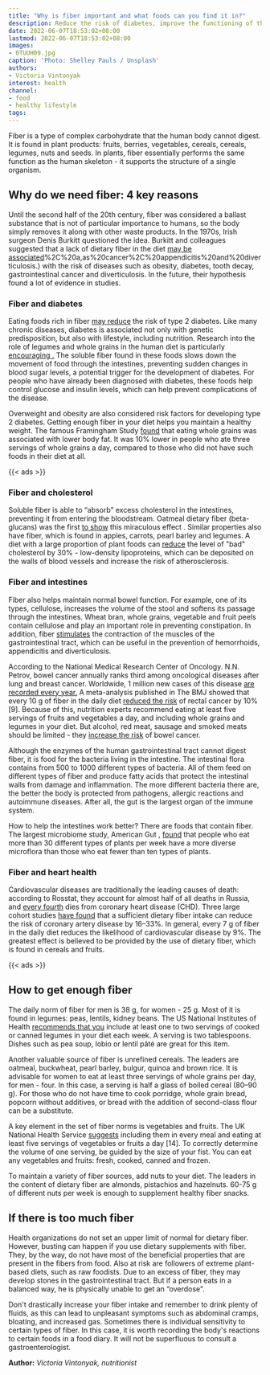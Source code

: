 ```yaml
---
title: "Why is fiber important and what foods can you find it in?"
description: Reduce the risk of diabetes, improve the functioning of the heart and intestines - tasks in which fiber plays a key role. In the diet of residents of the Russian Federation, its content is 2-3 times lower than the norm, according to Rospotrebnadzor. How to fix it, advises nutritionist Victoria Vintonyak.
date: 2022-06-07T18:53:02+08:00
lastmod: 2022-06-07T18:53:02+08:00
images:
- 0TUUH09.jpg
caption: 'Photo: Shelley Pauls / Unsplash'
authors:
- Victoria Vintonyak
interest: health
channel: 
- food
- healthy lifestyle
tags: 
---
```


Fiber is a type of complex carbohydrate that the human body cannot digest. It is found in plant products: fruits, berries, vegetables, cereals, cereals, legumes, nuts and seeds. In plants, fiber essentially performs the same function as the human skeleton - it supports the structure of a single organism.

Why do we need fiber: 4 key reasons
-----------------------------------

Until the second half of the 20th century, fiber was considered a ballast substance that is not of particular importance to humans, so the body simply removes it along with other waste products. In the 1970s, Irish surgeon Denis Burkitt questioned the idea. Burkitt and colleagues suggested that a lack of dietary fiber in the diet [may be associated](https://pubmed.ncbi.nlm.nih.gov/28583217/#:~:text=Campbell%20and%20Hugh%20Trowell)%2C%20a,as%20cancer%2C%20appendicitis%20and%20diverticulosis.) with the risk of diseases such as obesity, diabetes, tooth decay, gastrointestinal cancer and diverticulosis. In the future, their hypothesis found a lot of evidence in studies.

### Fiber and diabetes

Eating foods rich in fiber [may reduce](https://www.ncbi.nlm.nih.gov/pmc/articles/PMC2992213/) the risk of type 2 diabetes. Like many chronic diseases, diabetes is associated not only with genetic predisposition, but also with lifestyle, including nutrition. Research into the role of legumes and whole grains in the human diet is particularly [encouraging .](https://www.clinicalnutritionjournal.com/article/S0261-5614(17)30106-1/fulltext) The soluble fiber found in these foods slows down the movement of food through the intestines, preventing sudden changes in blood sugar levels, a potential trigger for the development of diabetes. For people who have already been diagnosed with diabetes, these foods help control glucose and insulin levels, which can help prevent complications of the disease.

Overweight and obesity are also considered risk factors for developing type 2 diabetes. Getting enough fiber in your diet helps you maintain a healthy weight. The famous Framingham Study [found](https://www.ncbi.nlm.nih.gov/pmc/articles/PMC2954448/?report=reader) that eating whole grains was associated with lower body fat. It was 10% lower in people who ate three servings of whole grains a day, compared to those who did not have such foods in their diet at all.

{{< ads >}}

### Fiber and cholesterol

Soluble fiber is able to “absorb” excess cholesterol in the intestines, preventing it from entering the bloodstream. Oatmeal dietary fiber (beta-glucans) was the first [to show](https://www.jandonline.org/article/S0002-8223(09)01813-6/fulltext) this miraculous effect . Similar properties also have fiber, which is found in apples, carrots, pearl barley and legumes. A diet with a large proportion of plant foods can [reduce](https://www.ncbi.nlm.nih.gov/pmc/articles/PMC7551487/#!po=59.9099) the level of "bad" cholesterol by 30% - low-density lipoproteins, which can be deposited on the walls of blood vessels and increase the risk of atherosclerosis.

### Fiber and intestines

Fiber also helps maintain normal bowel function. For example, one of its types, cellulose, increases the volume of the stool and softens its passage through the intestines. Wheat bran, whole grains, vegetable and fruit peels contain cellulose and play an important role in preventing constipation. In addition, fiber [stimulates](https://www.bmj.com/content/343/bmj.d4131.long) the contraction of the muscles of the gastrointestinal tract, which can be useful in the prevention of hemorrhoids, appendicitis and diverticulosis.

According to the National Medical Research Center of Oncology. N.N. Petrov, bowel cancer annually ranks third among oncological diseases after lung and breast cancer. Worldwide, 1 million new cases of this disease [are recorded every year.](https://ci5.iarc.fr/CI5-XI/Default.aspx) A meta-analysis published in The BMJ showed that every 10 g of fiber in the daily diet [reduced the risk](https://www.ncbi.nlm.nih.gov/pmc/articles/PMC3213242/?report=reader#!po=14.3678) of rectal cancer by 10% \[9\]. Because of this, nutrition experts recommend eating at least five servings of fruits and vegetables a day, and including whole grains and legumes in your diet. But alcohol, red meat, sausage and smoked meats should be limited - they [increase the risk](https://www.ncbi.nlm.nih.gov/pmc/articles/PMC3669681/) of bowel cancer.

Although the enzymes of the human gastrointestinal tract cannot digest fiber, it is food for the bacteria living in the intestine. The intestinal flora contains from 500 to 1000 different types of bacteria. All of them feed on different types of fiber and produce fatty acids that protect the intestinal walls from damage and inflammation. The more different bacteria there are, the better the body is protected from pathogens, allergic reactions and autoimmune diseases. After all, the gut is the largest organ of the immune system.

How to help the intestines work better? There are foods that contain fiber. The largest microbiome study, American Gut , [found](https://www.sciencedaily.com/releases/2018/05/180515092931.htm) that people who eat more than 30 different types of plants per week have a more diverse microflora than those who eat fewer than ten types of plants.

### Fiber and heart health

Cardiovascular diseases are traditionally the leading causes of death: according to Rosstat, they account for almost half of all deaths in Russia, and [every fourth](https://rosstat.gov.ru/folder/12781) dies from coronary heart disease (CHD). Three large cohort studies [have found](https://lpi.oregonstate.edu/mic/other-nutrients/fiber#cardiovascular-disease-prevention) that a sufficient dietary fiber intake can reduce the risk of coronary artery disease by 16–33%. In general, every 7 g of fiber in the daily diet reduces the likelihood of cardiovascular disease by 9%. The greatest effect is believed to be provided by the use of dietary fiber, which is found in cereals and fruits.

{{< ads >}}

How to get enough fiber
-----------------------

The daily norm of fiber for men is 38 g, for women - 25 g. Most of it is found in legumes: peas, lentils, kidney beans. The US National Institutes of Health [recommends that you](https://www.dietaryguidelines.gov/) include at least one to two servings of cooked or canned legumes in your diet each week. A serving is two tablespoons. Dishes such as pea soup, lobio or lentil pâté are great for this item.

Another valuable source of fiber is unrefined cereals. The leaders are oatmeal, buckwheat, pearl barley, bulgur, quinoa and brown rice. It is advisable for women to eat at least three servings of whole grains per day, for men - four. In this case, a serving is half a glass of boiled cereal (80–90 g). For those who do not have time to cook porridge, whole grain bread, popcorn without additives, or bread with the addition of second-class flour can be a substitute.

A key element in the set of fiber norms is vegetables and fruits. The UK National Health Service [suggests](https://www.nhs.uk/live-well/eat-well/5-a-day/why-5-a-day/) including them in every meal and eating at least five servings of vegetables or fruits a day \[14\]. To correctly determine the volume of one serving, be guided by the size of your fist. You can eat any vegetables and fruits: fresh, cooked, canned and frozen.

To maintain a variety of fiber sources, add nuts to your diet. The leaders in the content of dietary fiber are almonds, pistachios and hazelnuts. 60-75 g of different nuts per week is enough to supplement healthy fiber snacks.

If there is too much fiber
--------------------------

Health organizations do not set an upper limit of normal for dietary fiber. However, busting can happen if you use dietary supplements with fiber. They, by the way, do not have most of the beneficial properties that are present in the fibers from food. Also at risk are followers of extreme plant-based diets, such as raw foodists. Due to an excess of fiber, they may develop stones in the gastrointestinal tract. But if a person eats in a balanced way, he is physically unable to get an “overdose”.

Don't drastically increase your fiber intake and remember to drink plenty of fluids, as this can lead to unpleasant symptoms such as abdominal cramps, bloating, and increased gas. Sometimes there is individual sensitivity to certain types of fiber. In this case, it is worth recording the body's reactions to certain foods in a food diary. It will not be superfluous to consult a gastroenterologist.

**Author:** *Victoria Vintonyak, nutritionist*